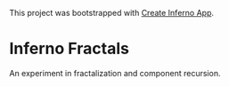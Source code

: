 This project was bootstrapped with [Create Inferno App](https://github.com/infernojs/create-inferno-app).

# Inferno Fractals

An experiment in fractalization and component recursion.
